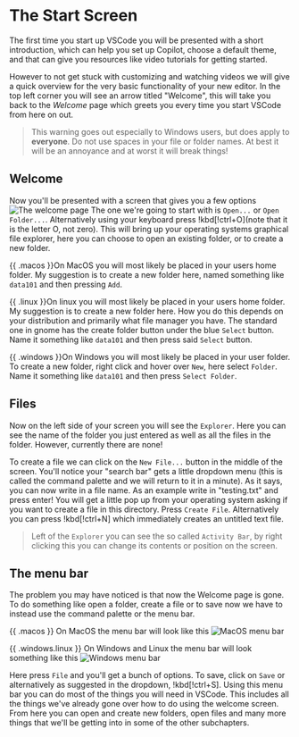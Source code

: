 # The Start Screen
The first time you start up VSCode you will be presented with a short introduction, which can help you set up Copilot, choose a default theme, and that can give you resources like video tutorials for getting started. 

However to not get stuck with customizing and watching videos we will give a quick overview for the very basic functionality of your new editor. In the top left corner you will see an arrow titled "Welcome", this will take you back to the *Welcome* page which greets you every time you start VSCode from here on out.

> This warning goes out especially to Windows users, but does apply to **everyone**. 
> Do not use spaces in your file or folder names. At best it will be an annoyance 
> and at worst it will break things!

## Welcome

Now you'll be presented with a screen that gives you a few options
![The welcome page](/Assets/editor/welcome.png)
The one we're going to start with is `Open...` or `Open Folder...`. Alternatively using your keyboard press !kbd[!ctrl+O](note that it is the letter O, not zero). This will bring up your operating systems graphical file explorer, here you can choose to open an existing folder, or to create a new folder.

{{ .macos }}On MacOS you will most likely be placed in your users home folder. My suggestion is to create a new folder here, named something like `data101` and then pressing `Add`.

{{ .linux }}On linux you will most likely be placed in your users home folder. My suggestion is to create a new folder here. How you do this depends on your distribution and primarily what file manager you have. The standard one in gnome has the create folder button under the blue `Select` button. Name it something like `data101` and then press said `Select` button.

{{ .windows }}On Windows you will most likely be placed in your user folder. To create a new folder, right click and hover over `New`, here select `Folder`. Name it something like `data101` and then press `Select Folder`.


## Files 
Now on the left side of your screen you will see the `Explorer`. Here you can see the name of the folder you just entered as well as all the files in the folder. However, currently there are none! 

To create a file we can click on the `New File...` button in the middle of the screen. You'll notice your "search bar" gets a little dropdown menu (this is called the command palette and we will return to it in a minute). As it says, you can now write in a file name. As an example write in "testing.txt" and press enter! You will get a little pop up from your operating system asking if you want to create a file in this directory. Press `Create File`. Alternatively you can press !kbd[!ctrl+N] which immediately creates an untitled text file. 

> Left of the `Explorer` you can see the so called `Activity Bar`, by right
> clicking this you can change its contents or position on the screen.  

## The menu bar
The problem you may have noticed is that now the Welcome page is gone. To do
something like open a folder, create a file or to save now we have to instead
use the command palette or the menu bar. 

{{ .macos }} On MacOS the menu bar will look like this 
![MacOS menu bar](/Assets/editor/menubar-macos.png)

{{ .windows.linux }} On Windows and Linux the menu bar will look something like this
![Windows menu bar](/Assets/editor/menubar-lindows.png)

Here press `File` and you'll get a bunch of options. To save, click on `Save`
or alternatively as suggested in the dropdown, !kbd[!ctrl+S]. Using this menu
bar you can do most of the things you will need in VSCode. This includes all the
things we've already gone over how to do using the welcome screen. From here
you can open and create new folders, open files and many more things that we'll
be getting into in some of the other subchapters.
